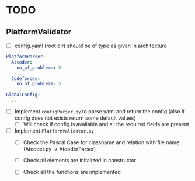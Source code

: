 # TODO

## PlatformValidator

- [ ] config.yaml (root dir) should be of type as given in architecture
```yaml
PlatformParser:
  Atcoder:
    no_of_problems: 5
    ...
  Codeforces:
    no_of_problems: 5
    ...
GlobalConfig:
  ...
```
- [ ] Implement `configParser.py` to parse yaml and return the config [also if config does not exists return some default values]
    - [ ] Will check if config is available and all the required fields are present
- [ ] Implement `PlatformValidator.py`
    - [ ] Check the Pascal Case for classname and relation with file name (Atcoder.py -> AtcoderParser)
    - [ ] Check all elements are initalized in constructor
    - [ ] Check all the functions are implemented

    
    